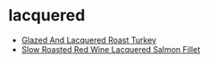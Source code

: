 # lacquered

 * [Glazed And Lacquered Roast Turkey](index/g/glazed-and-lacquered-roast-turkey.json)
 * [Slow Roasted Red Wine Lacquered Salmon Fillet](index/s/slow-roasted-red-wine-lacquered-salmon-fillet-238700.json)
